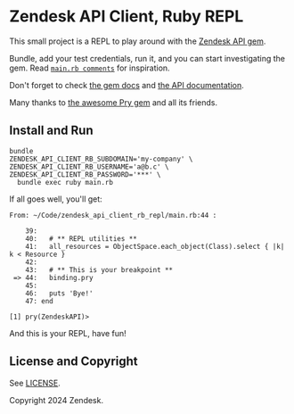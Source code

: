 # Zendesk API Client, Ruby REPL

This small project is a REPL to play around with the [Zendesk API gem](https://rubygems.org/gems/zendesk_api).

Bundle, add your test credentials, run it, and you can start investigating the gem. Read [`main.rb comments`](./main.rb) for inspiration.

Don't forget to check [the gem docs](https://github.com/zendesk/zendesk_api_client_rb#readme) and [the API documentation](https://developer.zendesk.com/api-reference).

Many thanks to [the awesome Pry gem](https://rubygems.org/gems/pry) and all its friends.

## Install and Run

```
bundle
ZENDESK_API_CLIENT_RB_SUBDOMAIN='my-company' \
ZENDESK_API_CLIENT_RB_USERNAME='a@b.c' \
ZENDESK_API_CLIENT_RB_PASSWORD='***' \
  bundle exec ruby main.rb
```

If all goes well, you'll get:

```
From: ~/Code/zendesk_api_client_rb_repl/main.rb:44 :

    39:
    40:   # ** REPL utilities **
    41:   all_resources = ObjectSpace.each_object(Class).select { |k| k < Resource }
    42:
    43:   # ** This is your breakpoint **
 => 44:   binding.pry
    45:
    46:   puts 'Bye!'
    47: end

[1] pry(ZendeskAPI)>
```

And this is your REPL, have fun!

## License and Copyright

See [LICENSE](./LICENSE).

Copyright 2024 Zendesk.
